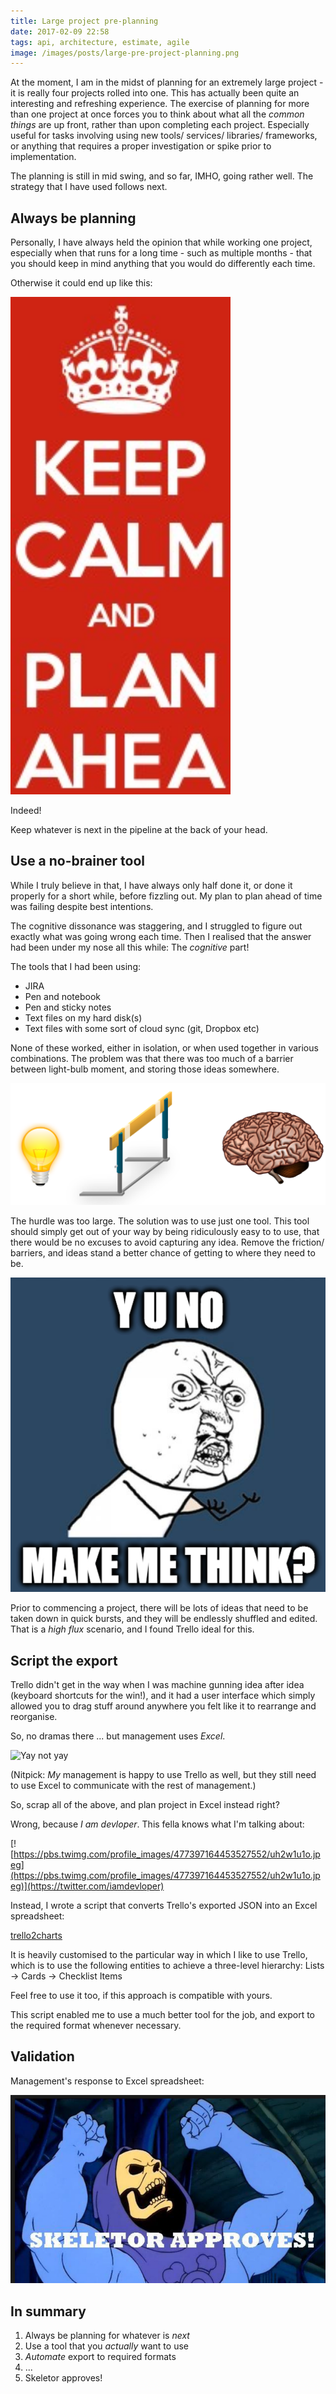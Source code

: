```yaml
---
title: Large project pre-planning
date: 2017-02-09 22:58
tags: api, architecture, estimate, agile
image: /images/posts/large-pre-project-planning.png
---
```


At the moment,
I am in the midst of planning for an extremely large project -
it is really four projects rolled into one.
This has actually been quite an interesting and refreshing experience.
The exercise of planning for more than one project at once
forces you to think about what all the *common things* are up front,
rather than upon completing each project.
Especially useful for tasks involving
using new tools/ services/ libraries/ frameworks,
or anything that requires a proper investigation or spike prior to implementation.

The planning is still in mid swing,
and so far, IMHO, going rather well.
The strategy that I have used follows next.

## Always be planning

Personally, I have always held the opinion that
while working one project,
especially when that runs for a long time -
such as multiple months -
that you should keep in mind anything that you would do differently each time.

Otherwise it could end up like this:

![Keep calm and plan ahea](/images/posts/keep-calm-and-plan-ahea.png)

Indeed!

Keep whatever is next in the pipeline at the back of your head.

## Use a no-brainer tool

While I truly believe in that,
I have always only half done it,
or done it properly for a short while,
before fizzling out.
My plan to plan ahead of time was failing despite best intentions.

The cognitive dissonance was staggering,
and I struggled to figure out exactly what was going wrong each time.
Then I realised that the answer had been under my nose all this while:
The *cognitive* part!

The tools that I had been using:

- JIRA
- Pen and notebook
- Pen and sticky notes
- Text files on my hard disk(s)
- Text files with some sort of cloud sync (git, Dropbox etc)

None of these worked, either in isolation,
or when used together in various combinations.
The problem was that there was too much of a barrier
between light-bulb moment, and
storing those ideas somewhere.

![Lightbulb -> Hurdle -> Brain](/images/posts/lightbulb-hurdle-brain.png)

The hurdle was too large.
The solution was to use just one tool.
This tool should simply get out of your way by being ridiculously easy to to use,
that there would be no excuses to avoid capturing any idea.
Remove the friction/ barriers,
and ideas stand a better chance of getting to where they need to be.

![Y U NO make me think?](/images/posts/y-u-no-make-me-think.png)

Prior to commencing a project,
there will be lots of ideas that need to be taken down in quick bursts,
and they will be endlessly shuffled and edited.
That is a *high flux* scenario,
and I found Trello ideal for this.

## Script the export

Trello didn't get in the way when I was machine gunning
idea after idea (keyboard shortcuts for the win!),
and it had a user interface which simply allowed you to drag
stuff around anywhere you felt like it to rearrange and reorganise.

So, no dramas there ... but management uses *Excel*.

![Yay not yay](http://gif-finder.com/wp-content/uploads/2015/10/Sarah-Hyland-Yay.gif)

(Nitpick: *My* management is happy to use Trello as well,
but they still need to use Excel to communicate with the rest of management.)

So, scrap all of the above, and plan project in Excel instead right?

Wrong, because *I am devloper*. This fella knows what I'm talking about:

[![https://pbs.twimg.com/profile_images/477397164453527552/uh2w1u1o.jpeg](https://pbs.twimg.com/profile_images/477397164453527552/uh2w1u1o.jpeg)](https://twitter.com/iamdevloper)

Instead, I wrote a script that converts Trello's exported JSON
into an Excel spreadsheet:

[trello2charts](https://github.com/bguiz/trello2charts)

It is heavily customised to the particular way in which I like to use Trello,
which is to use the following entities to achieve a three-level hierarchy:
Lists -> Cards -> Checklist Items

Feel free to use it too, if this approach is compatible with yours.

This script enabled me to use a much better tool for the job,
and export to the required format whenever necessary.

## Validation

Management's response to Excel spreadsheet:

![Skeletor approves!](/images/posts/skeletor-approves.png)

## In summary

1. Always be planning for whatever is *next*
2. Use a tool that you *actually* want to use
3. *Automate* export to required formats
4. ...
5. Skeletor approves!
